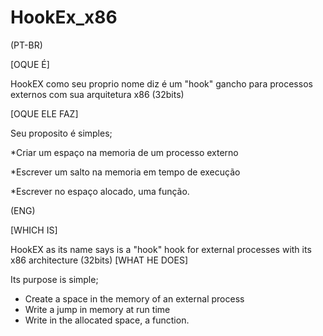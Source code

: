 # HookEx_x86

(PT-BR)

[OQUE É]


HookEX como seu proprio nome diz é um "hook" gancho para processos externos com sua arquitetura x86 (32bits)


[OQUE ELE FAZ]


Seu proposito é simples;

*Criar um espaço na memoria de um processo externo

*Escrever um salto na memoria em tempo de execução

*Escrever no espaço alocado, uma função.

(ENG)

[WHICH IS]

HookEX as its name says is a "hook" hook for external processes with its x86 architecture (32bits)
[WHAT HE DOES]

Its purpose is simple;
* Create a space in the memory of an external process
* Write a jump in memory at run time
* Write in the allocated space, a function.
